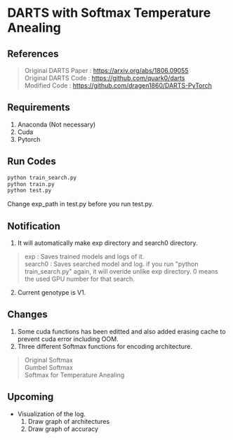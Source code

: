 # DARTS with Softmax Temperature Anealing

## References
> Original DARTS Paper : https://arxiv.org/abs/1806.09055    
> Original DARTS Code : https://github.com/quark0/darts    
> Modified Code : https://github.com/dragen1860/DARTS-PyTorch

## Requirements
1. Anaconda (Not necessary)
2. Cuda    
3. Pytorch    

## Run Codes 
```python
python train_search.py    
python train.py    
python test.py    
```
Change exp_path in test.py before you run test.py.

## Notification
1. It will automatically make exp directory and search0 directory.      
  > exp : Saves trained models and logs of it.    
  > search0 : Saves searched model and log. if you run "python train_search.py" again, it will overide unlike exp directory. 0 means the used GPU number for that   search.    
2. Current genotype is V1.

## Changes
1. Some cuda functions has been editted and also added erasing cache to prevent cuda error including OOM.   
2. Three different Softmax functions for encoding architecture.    
  > Original Softmax    
  > Gumbel Softmax    
  > Softmax for Temperature Anealing    

## Upcoming
- Visualization of the log.
  1. Draw graph of architectures
  2. Draw graph of accuracy
